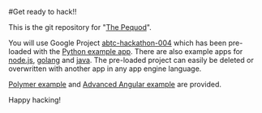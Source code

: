 #Get ready to hack!!

This is the git repository for "[The Pequod](https://ts.slb.com/sites/AbTCTransformation/Hackathon/Lists/Teams/DispForm.aspx?ID=6&Source=https%3A%2F%2Fts%2Eslb%2Ecom%2Fsites%2FAbTCTransformation%2FHackathon%2FLists%2FTeams%2FDatasheet%2520view%2Easpx%23InplviewHashb2a43834-b171-4026-b8ea-187687273680%3DShowInGrid%253DTrue&ContentTypeId=0x0100C8A170B56DA44945A3DCD4C023C49794&RootFolder=%2Fsites%2FAbTCTransformation%2FHackathon%2FLists%2FTeams)".

You will use Google Project [abtc-hackathon-004](https://console.cloud.google.com/appengine/services?project=abtc-hackathon-004&organizationId=980806506473&serviceId=default) which has been pre-loaded with the [Python example app](https://slb-swt.visualstudio.com/Velocitron/_git/hckthn-python-example?path=%2FREADME.md&version=GBmaster&_a=contents). There are also example apps for [node.js](https://slb-swt.visualstudio.com/Velocitron/_git/hckthn-node-example?path=%2FREADME.md&version=GBmaster&_a=contents), [golang](https://slb-swt.visualstudio.com/Velocitron/_git/hckthn-golang-example?path=%2FREADME.md&version=GBmaster&_a=contents) and [java](https://slb-swt.visualstudio.com/Velocitron/_git/hckthn-java-example?path=%2FREADME.md&version=GBmaster&_a=contents). The pre-loaded project can easily be deleted or overwritten with another app in any app engine language.

[Polymer example](https://slb-swt.visualstudio.com/Velocitron/_git/hckthn-polymer-starter?path=%2FREADME.md&version=GBmaster&_a=contents) and [Advanced Angular example](https://slb-swt.visualstudio.com/Velocitron/_git/hckthn-angular-example?path=%2FREADME.md&version=GBmaster&_a=contents) are provided.

Happy hacking!